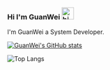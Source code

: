 ### Hi I'm GuanWei <img src="https://user-images.githubusercontent.com/1303154/88677602-1635ba80-d120-11ea-84d8-d263ba5fc3c0.gif" width="28px" height="28px" alt="hi">


I'm GuanWei a System Developer.

[![GuanWei's GitHub stats](https://github-readme-stats.vercel.app/api?username=guanwei514&theme=buefy)](https://github.com/guanwei514)

![Top Langs](https://github-readme-stats.vercel.app/api/top-langs/?username=guanwei514&layout=compact&theme=buefy)


<!--
### Skills

**guanwei514/guanwei514** is a ✨ _special_ ✨ repository because its `README.md` (this file) appears on your GitHub profile.

Here are some ideas to get you started:

- 🔭 I’m currently working on ...
- 🌱 I’m currently learning ...
- 👯 I’m looking to collaborate on ...
- 🤔 I’m looking for help with ...
- 💬 Ask me about ...
- 📫 How to reach me: ...
- 😄 Pronouns: ...
- ⚡ Fun fact: ...
-->
